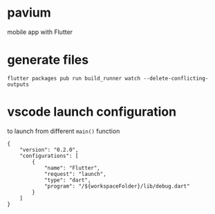 # pavium

mobile app with Flutter

# generate files

```
flutter packages pub run build_runner watch --delete-conflicting-outputs
```

# vscode launch configuration

to launch from different `main()` function

```
{
    "version": "0.2.0",
    "configurations": [
        {
            "name": "Flutter",
            "request": "launch",
            "type": "dart",
            "program": "/${workspaceFolder}/lib/debug.dart"
        }
    ]
}
```
